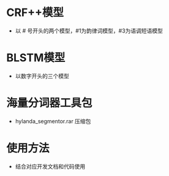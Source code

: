 # CRF++模型
- 以 # 号开头的两个模型，#1为韵律词模型，#3为语调短语模型

# BLSTM模型
- 以数字开头的三个模型

# 海量分词器工具包
- hylanda_segmentor.rar 压缩包

# 使用方法
- 结合对应开发文档和代码使用